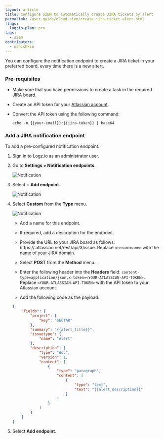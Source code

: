 ```yaml
---
layout: article
title: Configure SIEM to automatically create JIRA tickets by alert
permalink: /user-guide/cloud-siem/create-jira-ticket-alert.html
flags:
  logzio-plan: pro
tags:
  - siem
contributors:
  - nshishkin
---
```


You can configure the notification endpoint to create a JIRA ticket in your preferred board, every time there is a new altert.

### Pre-requisites

* Make sure that you have permissions to create a task in the required JIRA board.

* Create an API token for your [Atlassian account](https://support.atlassian.com/atlassian-account/docs/manage-api-tokens-for-your-atlassian-account/).

* Convert the API token using the following command:

  ```shell
  echo -n {{your-email}}:{{jira-token}} | base64
  ```


### Add a JIRA notification endpoint

To add a pre-configured notification endpoint:

1. Sign in to Logz.io as an administrator user.

2. Go to **Settings > Notification endpoints**.

   ![Notification](https://dytvr9ot2sszz.cloudfront.net/logz-docs/siem-quick-start/endpoint-1.png)

3. Select **+ Add endpoint**.

   ![Notification](https://dytvr9ot2sszz.cloudfront.net/logz-docs/siem-quick-start/endpoint-2.png)


3. Select **Custom** from the **Type** menu.

   ![Notification](https://dytvr9ot2sszz.cloudfront.net/logz-docs/siem-quick-start/endpoint-3.png)


   * Add a name for this endpoint.

   * If required, add a description for the endpoint.

   * Provide the URL to your JIRA board as follows: https://<tenantname>.atlassian.net/rest/api/3/issue. Replace `<tenantname>` with the name of your JIRA domain.

   * Select **POST** from the **Method** menu.

   * Enter the following header into the **Headers** field: `content-type=application/json,x-token=<YOUR-ATLASSIAN-API-TOKEN>`. Replace `<YOUR-ATLASSIAN-API-TOKEN>` with the API token to your Atlassian account.

   * Add the following code as the payload:

   ```json
   {
       "fields": {
           "project": {
               "key": "SECTAR"
           },
           "summary": "{{alert_title}}",
           "issuetype": {
               "name": "Alert"
           },
           "description": {
               "type": "doc",
               "version": 1,
               "content": [
                   {
                       "type": "paragraph",
                       "content": [
                           {
                               "type": "text",
                               "text": "{{alert_description}}"
                           }
                       ]
                   }
               ]
           }
       }
   }
   ```

4. Select **Add endpoint**.


